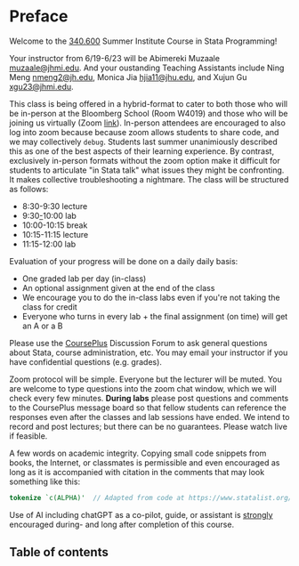 # Preface

Welcome to the [340.600](https://www.jhsph.edu/courses/course/36824/2023/340.600.11/stata-programming) Summer Institute Course in Stata Programming!

Your instructor from 6/19-6/23 will be Abimereki Muzaale muzaale@jhmi.edu. And your oustanding Teaching Assistants include Ning Meng nmeng2@jh.edu, Monica Jia hjia11@jhu.edu, and Xujun Gu xgu23@jhmi.edu.

This class is being offered in a hybrid-format to cater to both those who will be in-person at the Bloomberg School (Room W4019) and those who will be joining us virtually (Zoom [link](https://jhjhm.zoom.us/j/98481767907)). In-person attendees are encouraged to also log into zoom because because zoom allows students to share code, and we may collectively `debug`. Students last summer unanimiously described this as one of the best aspects of their learning experience. By contrast, exclusively in-person formats without the zoom option make it difficult for students to articulate "in Stata talk" what issues they might be confronting. It makes collective troubleshooting a nightmare. The class will be structured as follows:
   
   + 8:30-9:30 lecture
   + 9:30[-](labs.md)10:00 lab
   + 10:00-10:15 break
   + 10:15-11:15 lecture
   + 11:15-12:00 lab     
     
Evaluation of your progress will be done on a daily daily basis:

   + One graded lab per day (in-class)
   + An optional assignment given at the end of the class
   + We encourage you to do the in-class labs even if you're not taking the class for credit
   + Everyone who turns in every lab + the final assignment (on time) will get an A or a B

Please use the [CoursePlus](https://courseplus.jhu.edu/core/index.cfm/go/home/) Discussion Forum to ask general questions about Stata, course administration, etc. You may email your instructor if you have confidential questions (e.g. grades). 

Zoom protocol will be simple. Everyone but the lecturer will be muted. You are welcome to type questions into the zoom chat window, which we will check every few minutes. **During labs** please post questions and comments to the CoursePlus message board so that fellow students can reference the responses even after the classes and lab sessions have ended. We intend to record and post lectures; but there can be no guarantees. Please watch live if feasible.

A few words on academic integrity. Copying small code snippets from books, the Internet, or classmates is permissible and even encouraged as long as it is accompanied with citation in the comments that may look something like this:

```stata
tokenize `c(ALPHA)'  // Adapted from code at https://www.statalist.org/forums/forum/general-stata-discussion/general/1380433-creating-a-counter-with-alphabets
```

Use of AI including chatGPT as a co-pilot, guide, or assistant is <u>strongly</u> encouraged during- and long after completion of this course.

## Table of contents

```{tableofcontents}
```
